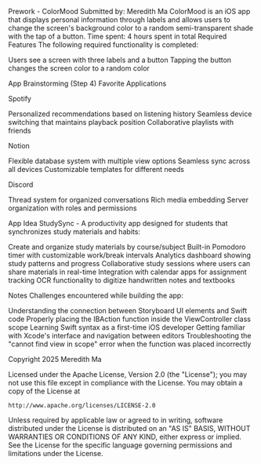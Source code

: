 Prework - ColorMood
Submitted by: Meredith Ma
ColorMood is an iOS app that displays personal information through labels and allows users to change the screen's background color to a random semi-transparent shade with the tap of a button.
Time spent: 4 hours spent in total
Required Features
The following required functionality is completed:

 Users see a screen with three labels and a button
 Tapping the button changes the screen color to a random color

App Brainstorming (Step 4)
Favorite Applications

Spotify

Personalized recommendations based on listening history
Seamless device switching that maintains playback position
Collaborative playlists with friends


Notion

Flexible database system with multiple view options
Seamless sync across all devices
Customizable templates for different needs


Discord

Thread system for organized conversations
Rich media embedding
Server organization with roles and permissions



App Idea
StudySync - A productivity app designed for students that synchronizes study materials and habits:

Create and organize study materials by course/subject
Built-in Pomodoro timer with customizable work/break intervals
Analytics dashboard showing study patterns and progress
Collaborative study sessions where users can share materials in real-time
Integration with calendar apps for assignment tracking
OCR functionality to digitize handwritten notes and textbooks

Notes
Challenges encountered while building the app:

Understanding the connection between Storyboard UI elements and Swift code
Properly placing the IBAction function inside the ViewController class scope
Learning Swift syntax as a first-time iOS developer
Getting familiar with Xcode's interface and navigation between editors
Troubleshooting the "cannot find view in scope" error when the function was placed incorrectly


Copyright 2025 Meredith Ma

Licensed under the Apache License, Version 2.0 (the "License");
you may not use this file except in compliance with the License.
You may obtain a copy of the License at

    http://www.apache.org/licenses/LICENSE-2.0

Unless required by applicable law or agreed to in writing, software
distributed under the License is distributed on an "AS IS" BASIS,
WITHOUT WARRANTIES OR CONDITIONS OF ANY KIND, either express or implied.
See the License for the specific language governing permissions and
limitations under the License.

